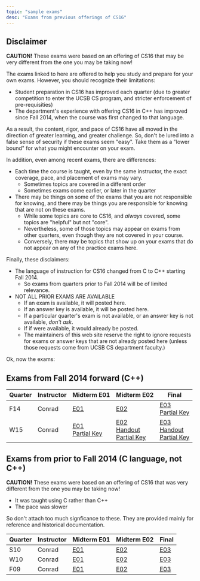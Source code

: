 ```yaml
---
topic: "sample exams"
desc: "Exams from previous offerings of CS16"
---
```


<div id="disclaimer" data-role="collapsible" data-collapsed="false" markdown="1">
<h2>Disclaimer</h2>

<b>CAUTION!</b>   These exams were based on an offering of CS16 that may be very different from the one you may be taking now!

The exams linked to here are offered to help you study and prepare for your own exams.  However, you should recognize their limitations:

* Student preparation in CS16 has improved each quarter (due to greater competition to enter the UCSB CS program, and stricter enforcement of pre-requisities)
* The department's experience with offering CS16 in C++ has improved since Fall 2014, when the course was first changed to that language.

As a result, the content, rigor, and pace of CS16 have all moved in the direction of greater learning, and greater challenge.   So, don't be lured into a false sense of security if these exams seem "easy".    Take them as a "lower bound" for what you might encounter
on your exam.

In addition, even among recent exams, there are differences:

* Each time the course is taught, even by the same instructor, the exact coverage, pace, and placement of exams may vary.
    * Sometimes topics are covered in a different order
    * Sometimes exams come earlier, or later in the quarter
* There may be things on some of the exams that you are not responsible for knowing, 
   and there may be things you are responsible for knowing that are not on these exams. 
    * While some topics are core to CS16, and *always* covered, some topics are "helpful" but not "core".  
    * Nevertheless, some of those topics may appear on exams from other quarters, even though they are not covered in your course.
    * Conversely, there may be topics that show up on your exams that do not appear on any of the practice exams here.

Finally, these disclaimers:

* The language of instruction for CS16 changed from C to C++ starting Fall 2014.   
    * So exams from quarters prior to Fall 2014 will be of limited relevance.
* NOT ALL PRIOR EXAMS ARE AVAILABLE
    * If an exam is available, it will posted here.
    * If an answer key is available, it will be posted here.
    * If a particular quarter's exam is not available, or an answer key is not available, *don't ask*.   
    * If if were available, it would already be posted.
    * The maintainers of this web site reserve the right to ignore requests for exams or answer keys that are not already posted here
      (unless those requests come from UCSB CS department faculty.)

Ok, now the exams:

</div>


<div id="pre_f14" data-role="collapsible" data-collapsed="false" markdown="1">
<h2>Exams from Fall 2014 forward (C++)</h2>

| Quarter | Instructor| Midterm E01 | Midterm E02 | Final |
|---------|-----------|-------------|-------------|-------|
| F14     | Conrad    | [E01](http://www.cs.ucsb.edu/~pconrad/cs16/14F/exams/E01/actualExam/) | [E02](http://www.cs.ucsb.edu/~pconrad/cs16/14F/exams/E02/pdf/E02.sample.pdf) | [E03](http://www.cs.ucsb.edu/~pconrad/cs16/14F/exams/E03/CS16-F14-E03.pdf) <br> [Partial Key](http://www.cs.ucsb.edu/~pconrad/cs16/14F/exams/E03/CS16-F14-E03_Key.pdf)|
| W15     | Conrad    | [E01](http://www.cs.ucsb.edu/~pconrad/cs16/15W/exams/E01/cs16-15W-E01-sample.pdf)<br> [Partial Key](http://www.cs.ucsb.edu/~pconrad/cs16/15W/exams/E01/cs16-15W-E01-partial-key.pdf) | [E02](http://www.cs.ucsb.edu/~pconrad/cs16/15W/exams/E02/CS16_W15_E02.pdf)<br> [Handout](http://www.cs.ucsb.edu/~pconrad/cs16/15W/exams/E02/CS16_W15_E02_Handout.pdf)<br>[Partial Key](http://www.cs.ucsb.edu/~pconrad/cs16/15W/exams/E02/CS16_W15_E02_Key.pdf) | [E03](http://www.cs.ucsb.edu/~pconrad/cs16/15W/exams/E03/CS16_W15_E03.pdf)<br> [Handout](http://www.cs.ucsb.edu/~pconrad/cs16/15W/exams/E03/CS16_W15_E03_Handout.pdf)<br>[Partial Key](http://www.cs.ucsb.edu/~pconrad/cs16/15W/exams/E03/CS16_W15_E03_Key.pdf) 
</div>


<div id="pre_f14" data-role="collapsible" data-collapsed="true" markdown="1">
<h2>Exams from prior to Fall 2014 (C language, not C++)</h2>

<b>CAUTION!</b>   These exams were based on an offering of CS16 that was very different from the one you may be taking now!

* It was taught using C rather than C++
* The pace was slower

So don't attach too much signficance to these.  They are provided mainly for reference and historical documentation.


| Quarter | Instructor| Midterm E01 | Midterm E02 | Final |
|---------|-----------|-------------|-------------|-------|
| S10     | Conrad    | [E01](http://www.cs.ucsb.edu/~pconrad/cs16/10S/exams/E01/) | [E02](http://www.cs.ucsb.edu/~pconrad/cs16/10S/exams/E02/) | [E03](http://www.cs.ucsb.edu/~pconrad/cs16/10S/exams/E03/) |
| W10     | Conrad    | [E01](http://www.cs.ucsb.edu/~pconrad/cs16/10W/exams/E01/) | [E02](http://www.cs.ucsb.edu/~pconrad/cs16/10W/exams/E02/) | [E03](http://www.cs.ucsb.edu/~pconrad/cs16/10W/exams/E03/) |
| F09     | Conrad    | [E01](http://www.cs.ucsb.edu/~pconrad/cs16/09F/exams/E01/) | [E02](http://www.cs.ucsb.edu/~pconrad/cs16/09F/exams/E02/) | [E03](http://www.cs.ucsb.edu/~pconrad/cs16/09F/exams/E03/) |

</div>
